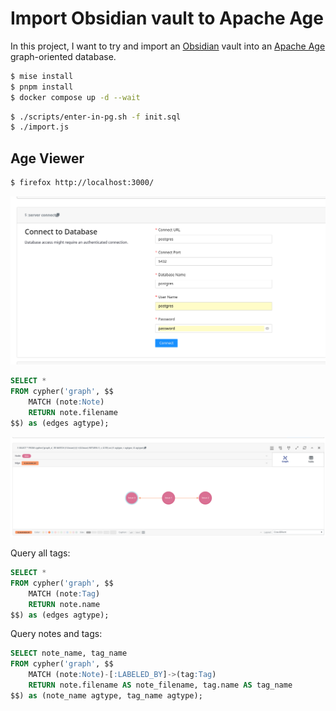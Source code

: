 # Import Obsidian vault to Apache Age

In this project, I want to try and import an [Obsidian](https://obsidian.md/) vault into an [Apache Age](https://age.apache.org/) graph-oriented database.

```sh
$ mise install
$ pnpm install
$ docker compose up -d --wait
```

```sh
$ ./scripts/enter-in-pg.sh -f init.sql
$ ./import.js
```

## Age Viewer

```sh
$ firefox http://localhost:3000/
```

<img src="screenshots/connect-to-database.png" />

```sql
SELECT *
FROM cypher('graph', $$
    MATCH (note:Note)
    RETURN note.filename
$$) as (edges agtype);
```

<img src="screenshots/execute-query.png" />

Query all tags:

```sql
SELECT *
FROM cypher('graph', $$
    MATCH (note:Tag)
    RETURN note.name
$$) as (edges agtype);
```

Query notes and tags:

```sql
SELECT note_name, tag_name
FROM cypher('graph', $$
    MATCH (note:Note)-[:LABELED_BY]->(tag:Tag)
    RETURN note.filename AS note_filename, tag.name AS tag_name
$$) as (note_name agtype, tag_name agtype);
```
